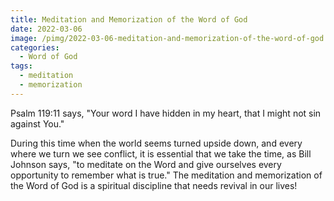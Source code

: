 ```yaml
---
title: Meditation and Memorization of the Word of God
date: 2022-03-06
image: /pimg/2022-03-06-meditation-and-memorization-of-the-word-of-god.jpeg
categories:
  - Word of God
tags:
  - meditation
  - memorization
---
```


Psalm 119:11 says, &quot;Your word I have hidden in my heart, that I might not sin against You.&quot;



During this time when the world seems turned upside down, and every where we turn we see conflict, it is essential that we take the time, as Bill Johnson says, &quot;to meditate on the Word and give ourselves every opportunity to remember what is true.&quot; The meditation and memorization of the Word of God is a spiritual discipline that needs revival in our lives!



